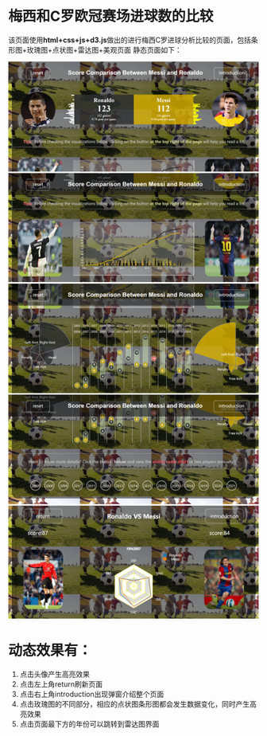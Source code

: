 # 梅西和C罗欧冠赛场进球数的比较
该页面使用**html+css+js+d3.js**做出的进行梅西C罗进球分析比较的页面，包括条形图+玫瑰图+点状图+雷达图+美观页面
静态页面如下：

<img src='./one.png'>

<img src='./two.png'>

<img src='./three.png'>

<img src='./four.png'>

<img src='./five.png'>

# 动态效果有：
1. 点击头像产生高亮效果
2. 点击左上角return刷新页面
3. 点击右上角introduction出现弹窗介绍整个页面
4. 点击玫瑰图的不同部分，相应的点状图条形图都会发生数据变化，同时产生高亮效果
5. 点击页面最下方的年份可以跳转到雷达图界面
